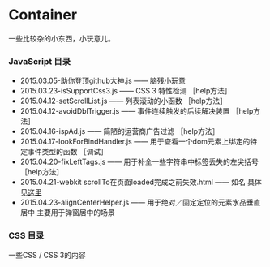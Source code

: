 # Container

一些比较杂的小东西，小玩意儿。

### JavaScript 目录

* 2015.03.05-助你登顶github大神.js  —— 脑残小玩意
* 2015.03.23-isSupportCss3.js  —— CSS 3 特性检测 ［help方法］
* 2015.04.12-setScrollList.js —— 列表滚动的小函数 ［help方法］
* 2015.04.12-avoidDblTrigger.js —— 事件连续触发的后续解决装置 ［help方法］
* 2015.04.16-ispAd.js —— 简陋的运营商广告过滤 ［help方法］
* 2015.04.17-lookForBindHandler.js —— 用于查看一个dom元素上绑定的特定事件类型的函数 ［调试］
* 2015.04.20-fixLeftTags.js —— 用于补全一些字符串中标签丢失的左尖括号 ［help方法］
* 2015.04.21-webkit scrollTo在页面loaded完成之前失效.html —— 如名 具体见[这里](http://xaber.co/2015/04/22/webkit%E5%86%85%E6%A0%B8%E6%B5%8F%E8%A7%88%E5%99%A8%E5%9C%A8%E5%BD%93%E5%89%8D%E9%A1%B5%E9%9D%A2%E5%88%B7%E6%96%B0%E6%97%B6scrollTo%E5%A4%B1%E6%95%88/)
* 2015.04.23-alignCenterHelper.js  —— 用于绝对／固定定位的元素水品垂直居中 主要用于弹窗居中的场景

### CSS 目录

一些CSS / CSS 3的内容
